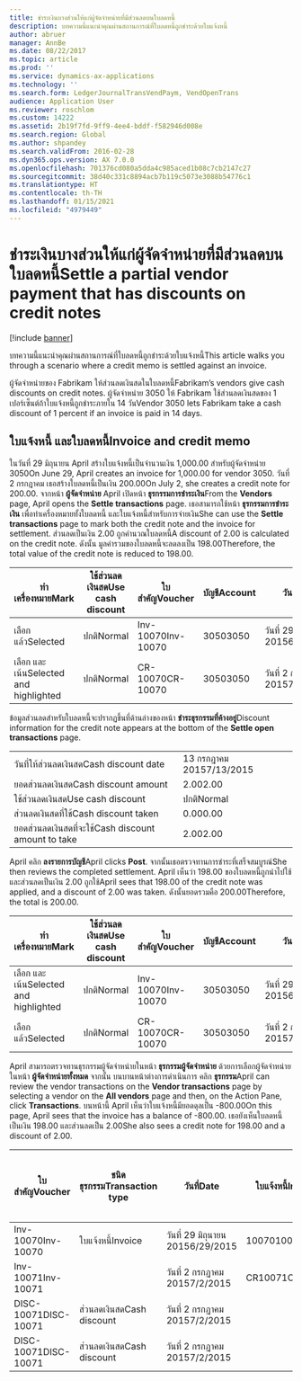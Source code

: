 ```yaml
---
title: ชำระเงินบางส่วนให้แก่ผู้จัดจำหน่ายที่มีส่วนลดบนใบลดหนี้
description: บทความนี้แนะนำคุณผ่านสถานการณ์ที่ใบลดหนี้ถูกชำระด้วยใบแจ้งหนี้
author: abruer
manager: AnnBe
ms.date: 08/22/2017
ms.topic: article
ms.prod: ''
ms.service: dynamics-ax-applications
ms.technology: ''
ms.search.form: LedgerJournalTransVendPaym, VendOpenTrans
audience: Application User
ms.reviewer: roschlom
ms.custom: 14222
ms.assetid: 2b19f7fd-9ff9-4ee4-bddf-f582946d008e
ms.search.region: Global
ms.author: shpandey
ms.search.validFrom: 2016-02-28
ms.dyn365.ops.version: AX 7.0.0
ms.openlocfilehash: 701376cd080a5dda4c985aced1b08c7cb2147c27
ms.sourcegitcommit: 38d40c331c8894acb7b119c5073e3088b54776c1
ms.translationtype: HT
ms.contentlocale: th-TH
ms.lasthandoff: 01/15/2021
ms.locfileid: "4979449"
---
```

# <a name="settle-a-partial-vendor-payment-that-has-discounts-on-credit-notes"></a><span data-ttu-id="45518-103">ชำระเงินบางส่วนให้แก่ผู้จัดจำหน่ายที่มีส่วนลดบนใบลดหนี้</span><span class="sxs-lookup"><span data-stu-id="45518-103">Settle a partial vendor payment that has discounts on credit notes</span></span>

[!include [banner](../includes/banner.md)]

<span data-ttu-id="45518-104">บทความนี้แนะนำคุณผ่านสถานการณ์ที่ใบลดหนี้ถูกชำระด้วยใบแจ้งหนี้</span><span class="sxs-lookup"><span data-stu-id="45518-104">This article walks you through a scenario where a credit memo is settled against an invoice.</span></span>

<span data-ttu-id="45518-105">ผู้จัดจำหน่ายของ Fabrikam ให้ส่วนลดเงินสดในใบลดหนี้</span><span class="sxs-lookup"><span data-stu-id="45518-105">Fabrikam’s vendors give cash discounts on credit notes.</span></span> <span data-ttu-id="45518-106">ผู้จัดจำหน่าย 3050 ให้ Fabrikam ใช้ส่วนลดเงินสดของ 1 เปอร์เซ็นต์ถ้าใบแจ้งหนี้ถูกชำระภายใน 14 วัน</span><span class="sxs-lookup"><span data-stu-id="45518-106">Vendor 3050 lets Fabrikam take a cash discount of 1 percent if an invoice is paid in 14 days.</span></span>

## <a name="invoice-and-credit-memo"></a><span data-ttu-id="45518-107">ใบแจ้งหนี้ และใบลดหนี้</span><span class="sxs-lookup"><span data-stu-id="45518-107">Invoice and credit memo</span></span>
<span data-ttu-id="45518-108">ในวันที่ 29 มิถุนายน April สร้างใบแจ้งหนี้เป็นจำนวนเงิน 1,000.00 สำหรับผู้จัดจำหน่าย 3050</span><span class="sxs-lookup"><span data-stu-id="45518-108">On June 29, April creates an invoice for 1,000.00 for vendor 3050.</span></span> <span data-ttu-id="45518-109">วันที่ 2 กรกฎาคม เธอสร้างใบลดหนี้เป็นเงิน 200.00</span><span class="sxs-lookup"><span data-stu-id="45518-109">On July 2, she creates a credit note for 200.00.</span></span> <span data-ttu-id="45518-110">จากหน้า **ผู้จัดจำหน่าย** April เปิดหน้า **ธุรกรรมการชำระเงิน**</span><span class="sxs-lookup"><span data-stu-id="45518-110">From the **Vendors** page, April opens the **Settle transactions** page.</span></span> <span data-ttu-id="45518-111">เธอสามารถใช้หน้า **ธุรกรรมการชำระเงิน** เพื่อทำเครื่องหมายทั้งใบลดหนี้ และใบแจ้งหนี้สำหรับการจ่ายเงิน</span><span class="sxs-lookup"><span data-stu-id="45518-111">She can use the **Settle transactions** page to mark both the credit note and the invoice for settlement.</span></span> <span data-ttu-id="45518-112">ส่วนลดเป็นเงิน 2.00 ถูกคำนวณใบลดหนี้</span><span class="sxs-lookup"><span data-stu-id="45518-112">A discount of 2.00 is calculated on the credit note.</span></span> <span data-ttu-id="45518-113">ดังนั้น มูลค่ารวมของใบลดหนี้จะลดลงเป็น 198.00</span><span class="sxs-lookup"><span data-stu-id="45518-113">Therefore, the total value of the credit note is reduced to 198.00.</span></span>

| <span data-ttu-id="45518-114">ทำเครื่องหมาย</span><span class="sxs-lookup"><span data-stu-id="45518-114">Mark</span></span>                     | <span data-ttu-id="45518-115">ใช้ส่วนลดเงินสด</span><span class="sxs-lookup"><span data-stu-id="45518-115">Use cash discount</span></span> | <span data-ttu-id="45518-116">ใบสำคัญ</span><span class="sxs-lookup"><span data-stu-id="45518-116">Voucher</span></span>   | <span data-ttu-id="45518-117">บัญชี</span><span class="sxs-lookup"><span data-stu-id="45518-117">Account</span></span> | <span data-ttu-id="45518-118">วันที่</span><span class="sxs-lookup"><span data-stu-id="45518-118">Date</span></span>      | <span data-ttu-id="45518-119">วันที่ครบกำหนด</span><span class="sxs-lookup"><span data-stu-id="45518-119">Due date</span></span>  | <span data-ttu-id="45518-120">ใบแจ้งหนี้</span><span class="sxs-lookup"><span data-stu-id="45518-120">Invoice</span></span> | <span data-ttu-id="45518-121">ยอดเงินในสกุลเงินของธุรกรรม</span><span class="sxs-lookup"><span data-stu-id="45518-121">Amount in transaction currency</span></span> | <span data-ttu-id="45518-122">สกุลเงิน</span><span class="sxs-lookup"><span data-stu-id="45518-122">Currency</span></span> | <span data-ttu-id="45518-123">ยอดเงินที่จะชำระ</span><span class="sxs-lookup"><span data-stu-id="45518-123">Amount to settle</span></span> |
|--------------------------|-------------------|-----------|---------|-----------|-----------|---------|--------------------------------|----------|------------------|
| <span data-ttu-id="45518-124">เลือกแล้ว</span><span class="sxs-lookup"><span data-stu-id="45518-124">Selected</span></span>                 | <span data-ttu-id="45518-125">ปกติ</span><span class="sxs-lookup"><span data-stu-id="45518-125">Normal</span></span>            | <span data-ttu-id="45518-126">Inv-10070</span><span class="sxs-lookup"><span data-stu-id="45518-126">Inv-10070</span></span> | <span data-ttu-id="45518-127">3050</span><span class="sxs-lookup"><span data-stu-id="45518-127">3050</span></span>    | <span data-ttu-id="45518-128">วันที่ 29 มิถุนายน 2015</span><span class="sxs-lookup"><span data-stu-id="45518-128">6/29/2015</span></span> | <span data-ttu-id="45518-129">วันที่ 29 กรกฎาคม 2015</span><span class="sxs-lookup"><span data-stu-id="45518-129">7/29/2015</span></span> | <span data-ttu-id="45518-130">10070</span><span class="sxs-lookup"><span data-stu-id="45518-130">10070</span></span>   | <span data-ttu-id="45518-131">-1,000.00.</span><span class="sxs-lookup"><span data-stu-id="45518-131">-1,000.00</span></span>                      | <span data-ttu-id="45518-132">USD</span><span class="sxs-lookup"><span data-stu-id="45518-132">USD</span></span>      | <span data-ttu-id="45518-133">-990.00</span><span class="sxs-lookup"><span data-stu-id="45518-133">-990.00</span></span>          |
| <span data-ttu-id="45518-134">เลือก และเน้น</span><span class="sxs-lookup"><span data-stu-id="45518-134">Selected and highlighted</span></span> | <span data-ttu-id="45518-135">ปกติ</span><span class="sxs-lookup"><span data-stu-id="45518-135">Normal</span></span>            | <span data-ttu-id="45518-136">CR-10070</span><span class="sxs-lookup"><span data-stu-id="45518-136">CR-10070</span></span>  | <span data-ttu-id="45518-137">3050</span><span class="sxs-lookup"><span data-stu-id="45518-137">3050</span></span>    | <span data-ttu-id="45518-138">วันที่ 2 กรกฏาคม 2015</span><span class="sxs-lookup"><span data-stu-id="45518-138">7/2/2015</span></span>  | <span data-ttu-id="45518-139">วันที่ 29 กรกฎาคม 2015</span><span class="sxs-lookup"><span data-stu-id="45518-139">7/29/2015</span></span> |         | <span data-ttu-id="45518-140">200.00</span><span class="sxs-lookup"><span data-stu-id="45518-140">200.00</span></span>                         | <span data-ttu-id="45518-141">USD</span><span class="sxs-lookup"><span data-stu-id="45518-141">USD</span></span>      | <span data-ttu-id="45518-142">198.00</span><span class="sxs-lookup"><span data-stu-id="45518-142">198.00</span></span>           |

<span data-ttu-id="45518-143">ข้อมูลส่วนลดสำหรับใบลดหนี้จะปรากฏขึ้นที่ด้านล่างของหน้า **ชำระธุรกรรมที่ค้างอยู่**</span><span class="sxs-lookup"><span data-stu-id="45518-143">Discount information for the credit note appears at the bottom of the **Settle open transactions** page.</span></span>

|                              |           |
|------------------------------|-----------|
| <span data-ttu-id="45518-144">วันที่ให้ส่วนลดเงินสด</span><span class="sxs-lookup"><span data-stu-id="45518-144">Cash discount date</span></span>           | <span data-ttu-id="45518-145">13 กรกฎาคม 2015</span><span class="sxs-lookup"><span data-stu-id="45518-145">7/13/2015</span></span> |
| <span data-ttu-id="45518-146">ยอดส่วนลดเงินสด</span><span class="sxs-lookup"><span data-stu-id="45518-146">Cash discount amount</span></span>         | <span data-ttu-id="45518-147">2.00</span><span class="sxs-lookup"><span data-stu-id="45518-147">2.00</span></span>      |
| <span data-ttu-id="45518-148">ใช้ส่วนลดเงินสด</span><span class="sxs-lookup"><span data-stu-id="45518-148">Use cash discount</span></span>            | <span data-ttu-id="45518-149">ปกติ</span><span class="sxs-lookup"><span data-stu-id="45518-149">Normal</span></span>    |
| <span data-ttu-id="45518-150">ส่วนลดเงินสดที่ใช้</span><span class="sxs-lookup"><span data-stu-id="45518-150">Cash discount taken</span></span>          | <span data-ttu-id="45518-151">0.00</span><span class="sxs-lookup"><span data-stu-id="45518-151">0.00</span></span>      |
| <span data-ttu-id="45518-152">ยอดส่วนลดเงินสดที่จะใช้</span><span class="sxs-lookup"><span data-stu-id="45518-152">Cash discount amount to take</span></span> | <span data-ttu-id="45518-153">2.00</span><span class="sxs-lookup"><span data-stu-id="45518-153">2.00</span></span>      |

<span data-ttu-id="45518-154">April คลิก **ลงรายการบัญชี**</span><span class="sxs-lookup"><span data-stu-id="45518-154">April clicks **Post**.</span></span> <span data-ttu-id="45518-155">จากนั้นเธอตรวจทานการชำระที่เสร็จสมบูรณ์</span><span class="sxs-lookup"><span data-stu-id="45518-155">She then reviews the completed settlement.</span></span> <span data-ttu-id="45518-156">April เห็นว่า 198.00 ของใบลดหนี้ถูกนำไปใช้ และส่วนลดเป็นเงิน 2.00 ถูกใช้</span><span class="sxs-lookup"><span data-stu-id="45518-156">April sees that 198.00 of the credit note was applied, and a discount of 2.00 was taken.</span></span> <span data-ttu-id="45518-157">ดังนั้นยอดรวมคือ 200.00</span><span class="sxs-lookup"><span data-stu-id="45518-157">Therefore, the total is 200.00.</span></span>

| <span data-ttu-id="45518-158">ทำเครื่องหมาย</span><span class="sxs-lookup"><span data-stu-id="45518-158">Mark</span></span>                     | <span data-ttu-id="45518-159">ใช้ส่วนลดเงินสด</span><span class="sxs-lookup"><span data-stu-id="45518-159">Use cash discount</span></span> | <span data-ttu-id="45518-160">ใบสำคัญ</span><span class="sxs-lookup"><span data-stu-id="45518-160">Voucher</span></span>   | <span data-ttu-id="45518-161">บัญชี</span><span class="sxs-lookup"><span data-stu-id="45518-161">Account</span></span> | <span data-ttu-id="45518-162">วันที่</span><span class="sxs-lookup"><span data-stu-id="45518-162">Date</span></span>      | <span data-ttu-id="45518-163">วันที่ครบกำหนด</span><span class="sxs-lookup"><span data-stu-id="45518-163">Due date</span></span>  | <span data-ttu-id="45518-164">ใบแจ้งหนี้</span><span class="sxs-lookup"><span data-stu-id="45518-164">Invoice</span></span>  | <span data-ttu-id="45518-165">ยอดเงินในสกุลเงินของธุรกรรม</span><span class="sxs-lookup"><span data-stu-id="45518-165">Amount in transaction currency</span></span> | <span data-ttu-id="45518-166">สกุลเงิน</span><span class="sxs-lookup"><span data-stu-id="45518-166">Currency</span></span> | <span data-ttu-id="45518-167">ยอดเงินที่จะชำระ</span><span class="sxs-lookup"><span data-stu-id="45518-167">Amount to settle</span></span> |
|--------------------------|-------------------|-----------|---------|-----------|-----------|----------|--------------------------------|----------|------------------|
| <span data-ttu-id="45518-168">เลือก และเน้น</span><span class="sxs-lookup"><span data-stu-id="45518-168">Selected and highlighted</span></span> | <span data-ttu-id="45518-169">ปกติ</span><span class="sxs-lookup"><span data-stu-id="45518-169">Normal</span></span>            | <span data-ttu-id="45518-170">Inv-10070</span><span class="sxs-lookup"><span data-stu-id="45518-170">Inv-10070</span></span> | <span data-ttu-id="45518-171">3050</span><span class="sxs-lookup"><span data-stu-id="45518-171">3050</span></span>    | <span data-ttu-id="45518-172">วันที่ 29 มิถุนายน 2015</span><span class="sxs-lookup"><span data-stu-id="45518-172">6/29/2015</span></span> | <span data-ttu-id="45518-173">วันที่ 29 กรกฎาคม 2015</span><span class="sxs-lookup"><span data-stu-id="45518-173">7/29/2015</span></span> | <span data-ttu-id="45518-174">10070</span><span class="sxs-lookup"><span data-stu-id="45518-174">10070</span></span>    | <span data-ttu-id="45518-175">-1,000.00.</span><span class="sxs-lookup"><span data-stu-id="45518-175">-1,000.00</span></span>                      | <span data-ttu-id="45518-176">USD</span><span class="sxs-lookup"><span data-stu-id="45518-176">USD</span></span>      | <span data-ttu-id="45518-177">-200.00.</span><span class="sxs-lookup"><span data-stu-id="45518-177">-200.00</span></span>          |
| <span data-ttu-id="45518-178">เลือกแล้ว</span><span class="sxs-lookup"><span data-stu-id="45518-178">Selected</span></span>                 | <span data-ttu-id="45518-179">ปกติ</span><span class="sxs-lookup"><span data-stu-id="45518-179">Normal</span></span>            | <span data-ttu-id="45518-180">CR-10070</span><span class="sxs-lookup"><span data-stu-id="45518-180">CR-10070</span></span>  | <span data-ttu-id="45518-181">3050</span><span class="sxs-lookup"><span data-stu-id="45518-181">3050</span></span>    | <span data-ttu-id="45518-182">วันที่ 2 กรกฏาคม 2015</span><span class="sxs-lookup"><span data-stu-id="45518-182">7/2/2015</span></span>  | <span data-ttu-id="45518-183">วันที่ 29 กรกฎาคม 2015</span><span class="sxs-lookup"><span data-stu-id="45518-183">7/29/2015</span></span> | <span data-ttu-id="45518-184">CR-10070</span><span class="sxs-lookup"><span data-stu-id="45518-184">CR-10070</span></span> | <span data-ttu-id="45518-185">200.00</span><span class="sxs-lookup"><span data-stu-id="45518-185">200.00</span></span>                         | <span data-ttu-id="45518-186">USD</span><span class="sxs-lookup"><span data-stu-id="45518-186">USD</span></span>      | <span data-ttu-id="45518-187">198.00</span><span class="sxs-lookup"><span data-stu-id="45518-187">198.00</span></span>           |

<span data-ttu-id="45518-188">April สามารถตรวจทานธุรกรรมผู้จัดจำหน่ายในหน้า **ธุรกรรมผู้จัดจำหน่าย** ด้วยการเลือกผู้จัดจำหน่ายในหน้า **ผู้จัดจำหน่ายทั้งหมด** จากนั้น บนบานหน้าต่างการดำเนินการ คลิก **ธุรกรรม**</span><span class="sxs-lookup"><span data-stu-id="45518-188">April can review the vendor transactions on the **Vendor transactions** page by selecting a vendor on the **All vendors** page and then, on the Action Pane, click **Transactions**.</span></span> <span data-ttu-id="45518-189">บนหน้านี้ April เห็นว่าใบแจ้งหนี้มียอดดุลเป็น -800.00</span><span class="sxs-lookup"><span data-stu-id="45518-189">On this page, April sees that the invoice has a balance of -800.00.</span></span> <span data-ttu-id="45518-190">เธอยังเห็นใบลดหนี้เป็นเงิน 198.00 และส่วนลดเป็น 2.00</span><span class="sxs-lookup"><span data-stu-id="45518-190">She also sees a credit note for 198.00 and a discount of 2.00.</span></span>

| <span data-ttu-id="45518-191">ใบสำคัญ</span><span class="sxs-lookup"><span data-stu-id="45518-191">Voucher</span></span>    | <span data-ttu-id="45518-192">ชนิดธุรกรรม</span><span class="sxs-lookup"><span data-stu-id="45518-192">Transaction type</span></span> | <span data-ttu-id="45518-193">วันที่</span><span class="sxs-lookup"><span data-stu-id="45518-193">Date</span></span>      | <span data-ttu-id="45518-194">ใบแจ้งหนี้</span><span class="sxs-lookup"><span data-stu-id="45518-194">Invoice</span></span> | <span data-ttu-id="45518-195">ยอดเงินในเดบิตในสกุลเงินของธุรกรรม</span><span class="sxs-lookup"><span data-stu-id="45518-195">Amount in transaction currency debit</span></span> | <span data-ttu-id="45518-196">ยอดเงินในเครดิตในสกุลเงินของธุรกรรม</span><span class="sxs-lookup"><span data-stu-id="45518-196">Amount in transaction currency credit</span></span> | <span data-ttu-id="45518-197">ยอดดุล</span><span class="sxs-lookup"><span data-stu-id="45518-197">Balance</span></span> | <span data-ttu-id="45518-198">สกุลเงิน</span><span class="sxs-lookup"><span data-stu-id="45518-198">Currency</span></span> |
|------------|------------------|-----------|---------|--------------------------------------|---------------------------------------|---------|----------|
| <span data-ttu-id="45518-199">Inv-10070</span><span class="sxs-lookup"><span data-stu-id="45518-199">Inv-10070</span></span>  | <span data-ttu-id="45518-200">ใบแจ้งหนี้</span><span class="sxs-lookup"><span data-stu-id="45518-200">Invoice</span></span>          | <span data-ttu-id="45518-201">วันที่ 29 มิถุนายน 2015</span><span class="sxs-lookup"><span data-stu-id="45518-201">6/29/2015</span></span> | <span data-ttu-id="45518-202">10070</span><span class="sxs-lookup"><span data-stu-id="45518-202">10070</span></span>   |                                      | <span data-ttu-id="45518-203">1,000.00</span><span class="sxs-lookup"><span data-stu-id="45518-203">1,000.00</span></span>                              | <span data-ttu-id="45518-204">-800.00</span><span class="sxs-lookup"><span data-stu-id="45518-204">-800.00</span></span> | <span data-ttu-id="45518-205">USD</span><span class="sxs-lookup"><span data-stu-id="45518-205">USD</span></span>      |
| <span data-ttu-id="45518-206">Inv-10071</span><span class="sxs-lookup"><span data-stu-id="45518-206">Inv-10071</span></span>  |                  | <span data-ttu-id="45518-207">วันที่ 2 กรกฏาคม 2015</span><span class="sxs-lookup"><span data-stu-id="45518-207">7/2/2015</span></span>  | <span data-ttu-id="45518-208">CR10071</span><span class="sxs-lookup"><span data-stu-id="45518-208">CR10071</span></span> | <span data-ttu-id="45518-209">200.00</span><span class="sxs-lookup"><span data-stu-id="45518-209">200.00</span></span>                               |                                       | <span data-ttu-id="45518-210">0.00</span><span class="sxs-lookup"><span data-stu-id="45518-210">0.00</span></span>    | <span data-ttu-id="45518-211">USD</span><span class="sxs-lookup"><span data-stu-id="45518-211">USD</span></span>      |
| <span data-ttu-id="45518-212">DISC-10071</span><span class="sxs-lookup"><span data-stu-id="45518-212">DISC-10071</span></span> |  <span data-ttu-id="45518-213">ส่วนลดเงินสด</span><span class="sxs-lookup"><span data-stu-id="45518-213">Cash discount</span></span>   | <span data-ttu-id="45518-214">วันที่ 2 กรกฏาคม 2015</span><span class="sxs-lookup"><span data-stu-id="45518-214">7/2/2015</span></span>  |         | <span data-ttu-id="45518-215">2.00</span><span class="sxs-lookup"><span data-stu-id="45518-215">2.00</span></span>                                 |                                       | <span data-ttu-id="45518-216">0.00</span><span class="sxs-lookup"><span data-stu-id="45518-216">0.00</span></span>    | <span data-ttu-id="45518-217">USD</span><span class="sxs-lookup"><span data-stu-id="45518-217">USD</span></span>      |
| <span data-ttu-id="45518-218">DISC-10071</span><span class="sxs-lookup"><span data-stu-id="45518-218">DISC-10071</span></span> |  <span data-ttu-id="45518-219">ส่วนลดเงินสด</span><span class="sxs-lookup"><span data-stu-id="45518-219">Cash discount</span></span>   | <span data-ttu-id="45518-220">วันที่ 2 กรกฏาคม 2015</span><span class="sxs-lookup"><span data-stu-id="45518-220">7/2/2015</span></span>  |         |                                      | <span data-ttu-id="45518-221">2.00</span><span class="sxs-lookup"><span data-stu-id="45518-221">2.00</span></span>                                  | <span data-ttu-id="45518-222">0.00</span><span class="sxs-lookup"><span data-stu-id="45518-222">0.00</span></span>    | <span data-ttu-id="45518-223">USD</span><span class="sxs-lookup"><span data-stu-id="45518-223">USD</span></span>      |





